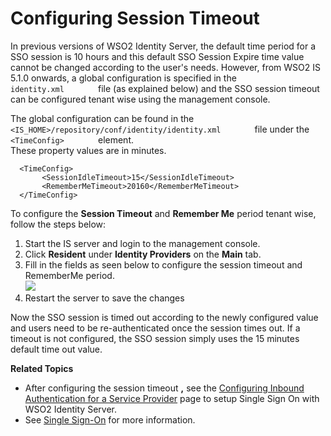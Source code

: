 # Configuring Session Timeout

In previous versions of WSO2 Identity Server, the default time period
for a SSO session is 10 hours and this default SSO Session Expire time
value cannot be changed according to the user's needs. However, from
WSO2 IS 5.1.0 onwards, a global configuration is specified in the
`         identity.xml        ` file (as explained below) and the SSO
session timeout can be configured tenant wise using the management
console.

The global configuration can be found in the
`         <IS_HOME>/repository/conf/identity/identity.xml        ` file
under the `         <TimeConfig>        ` element.  
These property values are in minutes.

``` html/xml
  <TimeConfig>
       <SessionIdleTimeout>15</SessionIdleTimeout>
       <RememberMeTimeout>20160</RememberMeTimeout>
  </TimeConfig>
```

To configure the **Session Timeout** and **Remember Me** period tenant
wise, follow the steps below:

1.  Start the IS server and login to the management console.
2.  Click **Resident** under **Identity Providers** on the **Main** tab.
3.  Fill in the fields as seen below to configure the session timeout
    and RememberMe period.  
    ![]( ../../assets/img/103329891/103329892.png) 
4.  Restart the server to save the changes

Now the SSO session is timed out according to the newly configured value
and users need to be re-authenticated once the session times out. If a
timeout is not configured, the SSO session simply uses the 15 minutes
default time out value.

**Related Topics**

-   After configuring the session timeout **,** see the [Configuring
    Inbound Authentication for a Service
    Provider](_Configuring_Inbound_Authentication_for_a_Service_Provider_)
    page to setup Single Sign On with WSO2 Identity Server.
-   See [Single
    Sign-On](https://docs.wso2.com/display/IS510/Single+Sign-On) for
    more information.
